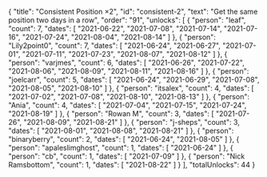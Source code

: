 {
  "title": "Consistent Position ×2",
  "id": "consistent-2",
  "text": "Get the same position two days in a row",
  "order": "91",
  "unlocks": [
    {
      "person": "leaf",
      "count": 7,
      "dates": [
        "2021-06-22",
        "2021-07-08",
        "2021-07-14",
        "2021-07-16",
        "2021-07-24",
        "2021-08-04",
        "2021-08-14"
      ]
    },
    {
      "person": "Lily2point0",
      "count": 7,
      "dates": [
        "2021-06-24",
        "2021-06-27",
        "2021-07-01",
        "2021-07-11",
        "2021-07-23",
        "2021-08-07",
        "2021-08-12"
      ]
    },
    {
      "person": "varjmes",
      "count": 6,
      "dates": [
        "2021-06-26",
        "2021-07-22",
        "2021-08-06",
        "2021-08-09",
        "2021-08-11",
        "2021-08-16"
      ]
    },
    {
      "person": "joelcarr",
      "count": 5,
      "dates": [
        "2021-06-24",
        "2021-06-29",
        "2021-07-08",
        "2021-08-05",
        "2021-08-10"
      ]
    },
    {
      "person": "itsalex",
      "count": 4,
      "dates": [
        "2021-07-02",
        "2021-07-08",
        "2021-08-10",
        "2021-08-13"
      ]
    },
    {
      "person": "Ania",
      "count": 4,
      "dates": [
        "2021-07-04",
        "2021-07-15",
        "2021-07-24",
        "2021-08-19"
      ]
    },
    {
      "person": "Rowan M",
      "count": 3,
      "dates": [
        "2021-07-26",
        "2021-08-09",
        "2021-08-21"
      ]
    },
    {
      "person": "j-sheps",
      "count": 3,
      "dates": [
        "2021-08-01",
        "2021-08-08",
        "2021-08-21"
      ]
    },
    {
      "person": "binaryberry",
      "count": 2,
      "dates": [
        "2021-06-24",
        "2021-08-05"
      ]
    },
    {
      "person": "apaleslimghost",
      "count": 1,
      "dates": [
        "2021-06-24"
      ]
    },
    {
      "person": "cb",
      "count": 1,
      "dates": [
        "2021-07-09"
      ]
    },
    {
      "person": "Nick Ramsbottom",
      "count": 1,
      "dates": [
        "2021-08-22"
      ]
    }
  ],
  "totalUnlocks": 44
}